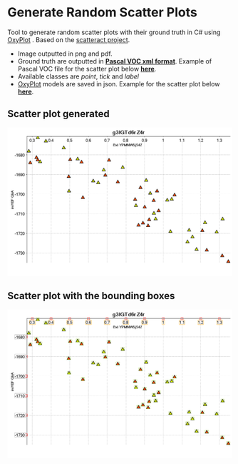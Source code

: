 # Generate Random Scatter Plots

Tool to generate random scatter plots with their ground truth in C# using [OxyPlot](https://github.com/oxyplot/oxyplot) . Based on the [scatteract project](https://github.com/bloomberg/scatteract).
- Image outputted in png and pdf.
- Ground truth are outputted in [__Pascal VOC xml format__](https://www.microsoft.com/en-us/research/wp-content/uploads/2016/02/PascalVOC_IJCV2009.pdf). Example of Pascal VOC file for the scatter plot below [__here__](GenerateRandomScatter/Examples/plot_15.xml).
- Available classes are _point_, _tick_ and _label_
- [OxyPlot](https://github.com/oxyplot/oxyplot) models are saved in json. Example for the scatter plot below [__here__](GenerateRandomScatter/Examples/plot_15_model.json).

## Scatter plot generated
![plot example](GenerateRandomScatter/Examples/plot_15.png)

## Scatter plot with the bounding boxes
![plot example bbox](GenerateRandomScatter/Examples/plot_15_bbox.png)

